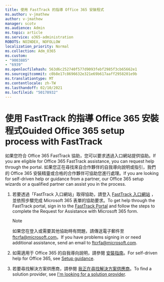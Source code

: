 ```yaml
---
title: 使用 FastTrack 的指導 Office 365 安裝程式
ms.author: v-jmathew
author: v-jmathew
manager: scotv
ms.audience: Admin
ms.topic: article
ms.service: o365-administration
ROBOTS: NOINDEX, NOFOLLOW
localization_priority: Normal
ms.collection: Adm_O365
ms.custom:
- "9003885"
- "6939"
ms.openlocfilehash: 563d6c252740f577d9093febf2985f3cb65662e1
ms.sourcegitcommit: c0b8e17c8696632e321e69b617aaff2958201e9b
ms.translationtype: MT
ms.contentlocale: zh-TW
ms.lasthandoff: 02/10/2021
ms.locfileid: "50178932"
---
```

# <a name="guided-office-365-setup-process-with-fasttrack"></a><span data-ttu-id="b4f2e-102">使用 FastTrack 的指導 Office 365 安裝程式</span><span class="sxs-lookup"><span data-stu-id="b4f2e-102">Guided Office 365 setup process with FastTrack</span></span>

<span data-ttu-id="b4f2e-103">如果您符合 Office 365 FastTrack 協助，您可以要求透過入口網站提供協助。</span><span class="sxs-lookup"><span data-stu-id="b4f2e-103">If you are eligible for Office 365 FastTrack assistance, you can request help through the portal.</span></span> <span data-ttu-id="b4f2e-104">如果您正在尋找來自合作夥伴的自我導向說明或指引，我們的 Office 365 安裝精靈或合格的合作夥伴可協助您進行處理。</span><span class="sxs-lookup"><span data-stu-id="b4f2e-104">If you are looking for self-driven help or guidance from a partner, our Office 365 setup wizards or a qualified partner can assist you in the process.</span></span>

1. <span data-ttu-id="b4f2e-105">若要透過「FastTrack 入口網站」取得協助，請登入 [FastTrack 入口網站](https://go.microsoft.com/fwlink/?linkid=2125443) ，並依照步驟完成 Microsoft 365 表單的協助要求。</span><span class="sxs-lookup"><span data-stu-id="b4f2e-105">To get help through the FastTrack portal, sign in to the [FastTrack Portal](https://go.microsoft.com/fwlink/?linkid=2125443) and follow the steps to complete the Request for Assistance with Microsoft 365 form.</span></span>

    > [!NOTE]
    > <span data-ttu-id="b4f2e-106">如果您在登入或需要其他協助時有問題，請傳送電子郵件至 [ftcrfa@microsoft.com](mailto:ftcrfa@microsoft.com)。</span><span class="sxs-lookup"><span data-stu-id="b4f2e-106">If you have problems signing in or need additional assistance, send an email to [ftcrfa@microsoft.com](mailto:ftcrfa@microsoft.com).</span></span>

2. <span data-ttu-id="b4f2e-107">如需適用于 Office 365 的自我導向說明，請參閱 [安裝指南](https://go.microsoft.com/fwlink/?linkid=2125827)。</span><span class="sxs-lookup"><span data-stu-id="b4f2e-107">For self-driven help for Office 365, see [Setup guidance](https://go.microsoft.com/fwlink/?linkid=2125827).</span></span>
3. <span data-ttu-id="b4f2e-108">若要尋找解決方案供應商，請參閱 [我正在尋找解決方案供應商](https://go.microsoft.com/fwlink/?linkid=2125918)。</span><span class="sxs-lookup"><span data-stu-id="b4f2e-108">To find a solution provider, see [I'm looking for a solution provider](https://go.microsoft.com/fwlink/?linkid=2125918).</span></span>
